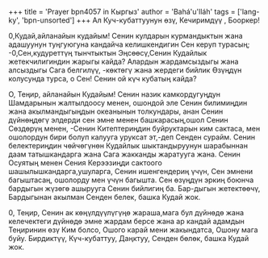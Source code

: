 +++
title = 'Prayer bpn4057 in Кыргыз'
author = 'Bahá'u'lláh'
tags = ['lang-ky', 'bpn-unsorted']
+++
Ал Куч-кубаттуунун өзү, Кечиримдүү , Бооркер!

0,Кудай,айланайын кудайым! Сенин кулдарын курмандыктын жана адашуунун туңгуюгуна кандайча келишкендигин Сен керуп турасың; -0,Сен,кудуреттүң тынчтыктын Эңсөөсү,Сенин Кудайлык жетекчилигиндин жарыгы кайда? Алардын жардамсыздыгы жана алсыздыгы Сага белгилүү, -көктөгү жана жердеги бийлик Өзүңдүн колусунда турса, о Сен! Сенин ой күч кубатың кайда?

О, Теңир, айланайын Кудайым! Сенин назик камкордугуңдун Шамдарынын жалтылдоосу менен, ошондой эле Сенин билимиңдин жана акылмандыгыңдын океанынын толкундары, анан Сенин дүйнөңдөгү элдерди сен эмне менен башкарасың,ошол Сенин Сөздөрүң менен, -Сенин Китептериңдин буйруктарын ким сактаса, мен ошолордун бири болуп калууга уруксат эт,-деп Сенден сурайм. Сенин белектериңдин чөйчөгүнөн Кудайлык шыктандыруунун шарабыннан даам татышкандарга жана Сага жакканды жаратууга жана. Сенин Осуятың менен Сения Керээзиңди сактоого шашылышкандарга,ушуларга, Сенин ишенгендериң үчүн, Сен эмнени багыштасаң, ошолорду мен үчүн багышта. Сен өзүңдүн эркиң боюнча бардыгын жүзөгө ашырууга Сенин бийлигиң ба. Бар-дыгын жетектөөчү, Бардыгынан акылман Сенден белек, башка Кудай жок.

0, Теңир, Сенин ак көңүлдүүлүгүңө жараша,мага бул дүйнөдө жана келечектеги дүйнөдө эмне жардам берсе жана ар кандай адамдын Теңиринин өзү Ким болсо, Ошого карай мени жакындатса, Ошону мага буйу. Бирдиктүү, Күч-кубаттуу, Даңктуу, Сенден бөлөк, башка Кудай жок.
